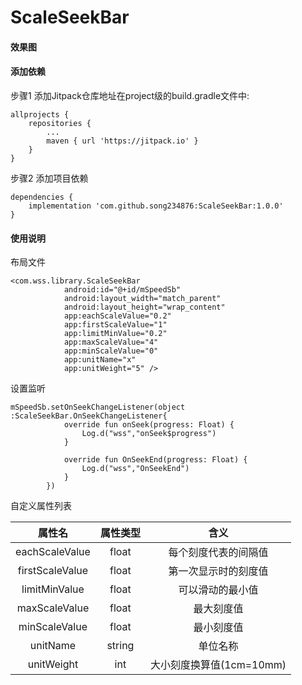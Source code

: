 # ScaleSeekBar

#### 效果图

#### 添加依赖
步骤1 添加Jitpack仓库地址在project级的build.gradle文件中:
```
allprojects {
    repositories {
        ...
        maven { url 'https://jitpack.io' }
    }
}
```
步骤2 添加项目依赖
```
dependencies {
    implementation 'com.github.song234876:ScaleSeekBar:1.0.0'
}
```

#### 使用说明
布局文件
```
<com.wss.library.ScaleSeekBar
            android:id="@+id/mSpeedSb"
            android:layout_width="match_parent"
            android:layout_height="wrap_content"
            app:eachScaleValue="0.2"
            app:firstScaleValue="1"
            app:limitMinValue="0.2"
            app:maxScaleValue="4"
            app:minScaleValue="0"
            app:unitName="x"
            app:unitWeight="5" />
```
设置监听
```
mSpeedSb.setOnSeekChangeListener(object :ScaleSeekBar.OnSeekChangeListener{
            override fun onSeek(progress: Float) {
                Log.d("wss","onSeek$progress")
            }

            override fun OnSeekEnd(progress: Float) {
                Log.d("wss","OnSeekEnd")
            }
        })
```

自定义属性列表

|属性名|属性类型|含义|  
|:--:|:--:|:--:|
|eachScaleValue|float|每个刻度代表的间隔值|
|firstScaleValue|float|第一次显示时的刻度值|
|limitMinValue|float|可以滑动的最小值|
|maxScaleValue|float|最大刻度值|
|minScaleValue|float|最小刻度值|
|unitName|string|单位名称|
|unitWeight|int|大小刻度换算值(1cm=10mm)|
